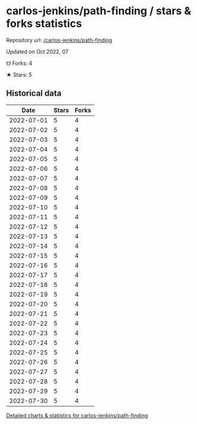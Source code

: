 # carlos-jenkins/path-finding / stars & forks statistics

Repository url: [/carlos-jenkins/path-finding](https://github.com/carlos-jenkins/path-finding)

Updated on Oct 2022, 07

☋ Forks: 4

★ Stars: 5

## Historical data
| Date | Stars | Forks |
|------|-------|-------|
| 2022-07-01 | 5 | 4 | 
| 2022-07-02 | 5 | 4 | 
| 2022-07-03 | 5 | 4 | 
| 2022-07-04 | 5 | 4 | 
| 2022-07-05 | 5 | 4 | 
| 2022-07-06 | 5 | 4 | 
| 2022-07-07 | 5 | 4 | 
| 2022-07-08 | 5 | 4 | 
| 2022-07-09 | 5 | 4 | 
| 2022-07-10 | 5 | 4 | 
| 2022-07-11 | 5 | 4 | 
| 2022-07-12 | 5 | 4 | 
| 2022-07-13 | 5 | 4 | 
| 2022-07-14 | 5 | 4 | 
| 2022-07-15 | 5 | 4 | 
| 2022-07-16 | 5 | 4 | 
| 2022-07-17 | 5 | 4 | 
| 2022-07-18 | 5 | 4 | 
| 2022-07-19 | 5 | 4 | 
| 2022-07-20 | 5 | 4 | 
| 2022-07-21 | 5 | 4 | 
| 2022-07-22 | 5 | 4 | 
| 2022-07-23 | 5 | 4 | 
| 2022-07-24 | 5 | 4 | 
| 2022-07-25 | 5 | 4 | 
| 2022-07-26 | 5 | 4 | 
| 2022-07-27 | 5 | 4 | 
| 2022-07-28 | 5 | 4 | 
| 2022-07-29 | 5 | 4 | 
| 2022-07-30 | 5 | 4 | 


[Detailed charts & statistics for carlos-jenkins/path-finding](https://reviewgithub.com/rep/carlos-jenkins/path-finding)
